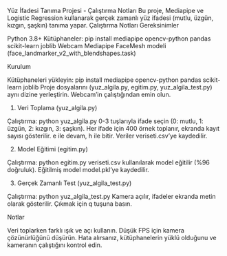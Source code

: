 Yüz İfadesi Tanıma Projesi - Çalıştırma Notları
Bu proje, Mediapipe ve Logistic Regression kullanarak gerçek zamanlı yüz ifadesi (mutlu, üzgün, kızgın, şaşkın) tanıma yapar.
Çalıştırma Notları
Gereksinimler

Python 3.8+
Kütüphaneler: pip install mediapipe opencv-python pandas scikit-learn joblib
Webcam
Mediapipe FaceMesh modeli (face_landmarker_v2_with_blendshapes.task)

Kurulum

Kütüphaneleri yükleyin: pip install mediapipe opencv-python pandas scikit-learn joblib
Proje dosyalarını (yuz_algila.py, egitim.py, yuz_algila_test.py) aynı dizine yerleştirin.
Webcam’in çalıştığından emin olun.

1. Veri Toplama (yuz_algila.py)

Çalıştırma: python yuz_algila.py
0-3 tuşlarıyla ifade seçin (0: mutlu, 1: üzgün, 2: kızgın, 3: şaşkın).
Her ifade için 400 örnek toplanır, ekranda kayıt sayısı gösterilir.
e ile devam, h ile bitir. Veriler veriseti.csv’ye kaydedilir.

2. Model Eğitimi (egitim.py)

Çalıştırma: python egitim.py
veriseti.csv kullanılarak model eğitilir (%96 doğruluk).
Eğitilmiş model model.pkl’ye kaydedilir.

3. Gerçek Zamanlı Test (yuz_algila_test.py)

Çalıştırma: python yuz_algila_test.py
Kamera açılır, ifadeler ekranda metin olarak gösterilir.
Çıkmak için q tuşuna basın.

Notlar

Veri toplarken farklı ışık ve açı kullanın.
Düşük FPS için kamera çözünürlüğünü düşürün.
Hata alırsanız, kütüphanelerin yüklü olduğunu ve kameranın çalıştığını kontrol edin.

